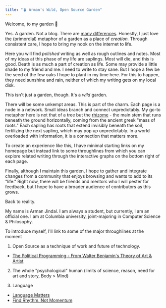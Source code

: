 ```yaml
---
title: "🪴 Arman's Wild, Open Source Garden"
---
```


Welcome, to my garden 👋 

Yes. A garden.  Not a blog. There are [many differences](https://joelhooks.com/digital-garden). Honestly, I just love the (primordial) metaphor of a garden as a place of *creation.* Through consistent care, I hope to bring my nook on the internet to life. 

Here you will find *polished* writing as well as rough outlines and notes. Most of my ideas at this phase of my life are saplings. Most will die, and this is good. Death is as much a part of creation as life. Some may provide a little shade to my friend and me. I need to write to stay sane. But I hope a few be the seed of the few oaks I hope to plant in my time here. For this to happen, they need sunshine and rain, neither of which my writing gets on my local disk.

This isn't just a garden, though. It's a *wild* garden.

There will be some unkempt areas. This is part of the charm.  Each page is a node in a network. Small ideas branch and connect unpredictably. My go-to metaphor here is not that of a tree but the [rhizome](https://www.iaacblog.com/programs/rhizome-deleuze-guattari/#:~:text=Rhizome%20is%20a%20philosophical%20term,They%20are%20dispersed.) - the main stem that runs beneath the ground horizontally, coming from the ancient greek "mass of roots." Each sapling has roots that extend invisibly beneath the soil, fertilizing the next sapling, which may pop up unpredictably. In a world overloaded with information, it is a connection that matters more. 

To create an experience like this, I have minimal starting links on my homepage but instead link to some throughlines from which you can explore related writing through the interactive graphs on the bottom right of each page.

Finally, although I maintain this garden, I hope to gather and integrate changes from a community that enjoys browsing and wants to add to its "life."  Right now, there will be friends and mentors who I will pester for feedback, but I hope to have a broader audience of contributors as this grows. 

Back to reality.  

My name is Arman Jindal. I am always a student, but currently, I am an official one. I am at Columbia university, joint-majoring in Computer Science & Philosophy.

To introduce myself, I'll link to some of the major throughlines at the moment

1. Open Source as a technique of work and future of technology. 

-  [The Political Programming - From Walter Benjamin's Theory of Art & Artist](digital-garden/The-Political-Programmer.md)

2. The whole "psychological" human (limits of science, reason, need for art and story,  Body > Mind)

3.  Language 

- [Language Matters](digital-garden/Language%20Matters.md)
- [Find Rhythm. Not Momentum](digital-garden/Rhythm-Not-Momentum.md)